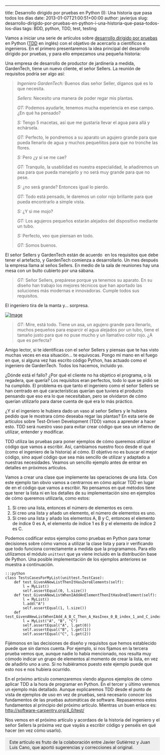 ---
title: Desarrollo dirigido por pruebas en Python (I): Una historia que pasa todos los días
date: 2013-01-07T21:00:51+00:00
author: javierjus
slug: desarrollo-dirigido-por-pruebas-en-python-i-una-historia-que-pasa-todos-los-dias
tags: BDD, python, TDD, test, testing

Vamos a iniciar una serie de artículos sobre [desarrollo dirigido por pruebas](http://es.wikipedia.org/wiki/Desarrollo_guiado_por_pruebas) en Python ([TDD](http://en.wikipedia.org/wiki/Test-driven_development) en inglés) con el objetivo de acercarlo a científicos e ingenieros. En el primero presentaremos la idea principal del desarrollo dirigido por pruebas, y para ello empezamos una pequeña historia:

Una empresa de desarrollo de productor de jardinería a medida, GardenTech, tiene un nuevo cliente, el señor Sellers. La reunión de requisitos podría ser algo así:

> _Ingeniero GardenTech:_ Buenos días señor Seller, díganos qué es lo que necesita.
> 
> _Sellers_: Necesito una manera de poder regar mis plantas.
> 
> _GT:_ Podemos ayudarle, tenemos mucha experiencia en ese campo. ¿En qué ha pensado?
> 
> _S:_ Tengo 5 macetas, así que me gustaría llevar el agua para allá y echársela.
> 
> _GT:_ Perfecto, le pondremos a su aparato un agujero grande para que pueda llenarlo de agua y muchos pequeñitos para que no tronche las flores.
> 
> _S:_ Pero ¿y si se me cae?
> 
> _GT:_ Tranquilo, la usabilidad es nuestra especialidad, le añadiremos un asa para que pueda manejarlo y no será muy grande para que no pese.
> 
> _S:_ ¿no será grande? Entonces igual lo pierdo.
> 
> _GT:_ Todo está pensado, le daremos un color rojo brillante para que pueda encontrarlo a simple vista.
> 
> _S:_ ¿Y si me mojo?
> 
> _GT:_ Los agujeros pequeños estarán alejados del dispositivo mediante un tubo.
> 
> _S:_ Perfecto, veo que piensan en todo.
> 
> _GT:_ Somos buenos.

El señor Sellers y GardenTech están de acuerdo  en los requisitos que debe tener el artefacto, y GardenTech comienza a desarrollarlo. Un mes después la empresa llama al seños Sellers. En medio de la sala de reuniones hay una mesa con un bulto cubierto por una sábana.

<!--more-->

> _GT:_ Señor Sellers, prepárese porque ya tenemos su aparato. En su diseño han trabajo los mejores técnicos que han aportado las soluciones más modernas e innovadoras. Cumple todos sus requisitos.

El ingeniero tira de la manta y… sorpresa.

[<img class="size-full wp-image aligncenter" id="i-1381" alt="Image" src="http://new.pybonacci.org/images/2012/12/regadera.jpg?w=257" />](http://new.pybonacci.org/images/2012/12/regadera.jpg)

> _GT_: Mire, está todo. Tiene un asa, un agujero grande para llenarlo, muchos pequeños para esparcir el agua alejados por un tubo, tiene el tamaño justo para que no puse mucho y un llamativo color rojo. ¿A que es perfecta?

Amigo lector, si te identificas con el señor Sellers y piensas que te has visto muchas veces en esa situación… te equivocas. Pongo mi mano en el fuego en que, si alguna vez has escrito código Python, has actuado como el ingeniero de GardenTech. Todos los hacemos, incluido yo.

¿Dónde está el fallo? ¿Por qué el cliente no ha objetico el programa, o la regadera, que quería? Los requisitos eran perfectos, todo lo que se pidió se ha cumplido. El problema es que tanto el ingeniero como el señor Sellers se han centrado en qué características querían que tuviera el producto pensando que eso era lo que necesitaban, pero se olvidaron de cómo querían utilizarlo para darse cuenta de qué era lo más práctico.

¿Y si el ingeniero le hubiera dado un vaso al señor Sellers y le hubiera pedido que le mostrara cómo deseaba regar las plantas? En esta serie de artículos sobre Test-Driven Development (TDD) vamos a aprender a hacer esto. TDD será nuestro vaso para evitar crear código que sea un infierno de utilizar, entender y modificar.

TDD utiliza las pruebas para poner ejemplos de cómo queremos utilizar el código que vamos a escribir. Así, cambiamos nuestro foco desde el qué (como el ingeniero de la historia) al cómo. El objetivo no es buscar el mejor código, sino aquel código que sea más sencillo de utilizar y adaptado a nuestras necesidades. Veamos un sencillo ejemplo antes de entrar en detalles en próximos artículos.

Vamos a crear una clase que implemente las operaciones de una lista. Con este ejemplo tan obvio vamos a centrarnos en cómo aplicar TDD en lugar de en el código que vamos a escribir. No pensamos en qué métodos tiene que tener la lista ni en los detalles de su implementación sino en ejemplos de cómo queremos utilizarla, como estos:

  1. Si creo una lista, entonces el número de elementos es cero.
  2. Si creo una lista y añado un elemento, el número de elementos es uno.
  3. Si creo una lista y añado los elementos A, B y C, entonces el elemento de índice 0 es A, el elemento de índice 1 es B y el elemento de índice 2 es C.

Podemos codificar estos ejemplos como pruebas en Python para tomar decisiones sobre cómo vamos a utilizar la clase lista y para ir verificando que todo funciona correctamente a medida que la programamos. Para ello utilizamos el módulo `unittest` que ya viene incluido en la distribución base de Python. Una posible implementación de los ejemplos anteriores se muestra a continuación.

    :::python
    class TestsCasesForMyList(unittest.TestCase):
        def test_GivenANewListThenItHasZeroElements(self):
            l = MyList()
            self.assertEqual(0, l.size())
        def test_GivenANewListWhenIAddAnElementThenItHasOneElement(self):
            l = MyList()
            l.add("A")
            self.assertEqual(1, l.size())
        def test_GivenANewListWhenIAdd_A_B_C_Then_A_HasInex_0_B_index_1_and_C_index_2(self):
            l = MyList("A", "B", "C")
            self.assertEqual("A", l.get(0))
            self.assertEqual("B", l.get(1))
            self.assertEqual("C", l.get(2))

Fijémonos en las decisiones de diseño y requisitos que hemos establecido puede que sin darnos cuenta. Por ejemplo, si nos fijamos en la tercera prueba vemos que, aunque nadie lo había mencionado, nos resulta muy cómodo indicar un grupo de elementos al momento de crear la lista, en vez de añadirlo uno a uno. Si no hubiéramos puesto este ejemplo puede que esto nos e nos hubiera ocurrido.

En el próximo artículo comenzaremos viendo algunos ejemplos de cómo aplicar TDD a la hora de programar en Python. En el tercer y último veremos un ejemplo más detallado. Aunque explicaremos TDD desde el punto de vista de ejemplos de uso en vez de pruebas, será necesario conocer los fundamentos de las pruebas automáticas de software. Repasaremos estos fundamentos al principio del próximo artículo. Mientras un buen enlace es: <http://software-carpentry.org/4_0/test/>

Nos vemos en el próximo artículo y acordaos de la historia del ingeniero y el señor Sellers la próxima vez que vayáis a escribir código y penséis en qué hacer (en vez cómo usarlo).

<div style="background-color:#eee;padding:.5em 1em .15em;margin-bottom:1em;">
  Este artículo es fruto de la colaboración entre Javier Gutiérrez y Juan Luis Cano, que aportó sugerencias y correcciones al original.
</div>